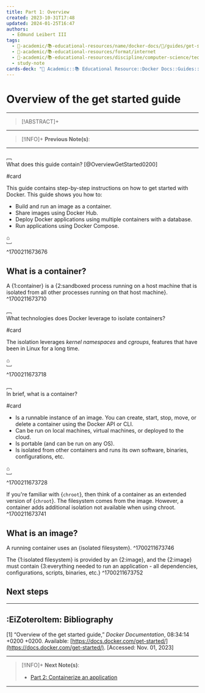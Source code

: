 ```yaml
---
title: Part 1꞉ Overview
created: 2023-10-31T17:48
updated: 2024-01-25T16:47
authors:
  - Edmund Leibert III
tags:
  - 🔴-academic/📚-educational-resources/name/docker-docs/🔖/guides/get-started/part-1-overview
  - 🔴-academic/📚-educational-resources/format/internet
  - 🔴-academic/📚-educational-resources/discipline/computer-science/technology/docker
  - study-note
cards-deck: "🔴 Academic::📚 Educational Resource::Docker Docs::Guides::Get started::Part 1: Overview"
---
```


# Overview of the get started guide

---

> [!ABSTRACT]+
> 

---

> [!INFO]+ 
> **Previous Note(s)**:
> 

---

﹇<br>
What does this guide contain? [@OverviewGetStarted0200]

#card 

This guide contains step-by-step instructions on how to get started with Docker. This guide shows you how to:
- Build and run an image as a container.
- Share images using Docker Hub.
- Deploy Docker applications using multiple containers with a database.
- Run applications using Docker Compose.

⌂
<br>﹈<br>^1700211673676

## What is a container?

A {1:container} is a {2:sandboxed process running on a host machine that is isolated from all other processes running on that host machine}. 
^1700211673710

﹇<br>
What technologies does Docker leverage to isolate containers?

#card 

The isolation leverages _kernel namespaces_ and _cgroups_, features that have been in Linux for a long time.

⌂
<br>﹈<br>^1700211673718

﹇<br>
In brief, what is a container?

#card 

- Is a runnable instance of an image. You can create, start, stop, move, or delete a container using the Docker API or CLI.
- Can be run on local machines, virtual machines, or deployed to the cloud.
- Is portable (and can be run on any OS).
- Is isolated from other containers and runs its own software, binaries, configurations, etc.

⌂
<br>﹈<br>^1700211673728

If you're familiar with {`chroot`}, then think of a container as an extended version of {`chroot`}. The filesystem comes from the image. However, a container adds additional isolation not available when using chroot.
^1700211673741

## What is an image?

A running container uses an {isolated filesystem}.
^1700211673746

The {1:isolated filesystem} is provided by an {2:image}, and the {2:image} must contain {3:everything needed to run an application - all dependencies, configurations, scripts, binaries, etc.}
^1700211673752

## Next steps

---

## :EiZoteroItem: Bibliography 

\[1\]
“Overview of the get started guide,” _Docker Documentation_, 08:34:14 +0200 +0200. Available: [https://docs.docker.com/get-started/](https://docs.docker.com/get-started/). [Accessed: Nov. 01, 2023]

---

> [!INFO]+ 
> **Next Note(s)**:
> - [Part 2꞉ Containerize an application](the-vault/src/🔴%20Academic/📚%20Educational%20Resource/Docker%20Docs/Guides/Get%20started/Part%202꞉%20Containerize%20an%20application.md)

---

